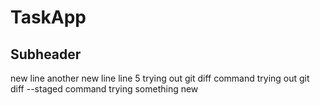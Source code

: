 # TaskApp
## Subheader
new line
another new line
line 5
trying out git diff command
trying out git diff --staged command
trying something new
